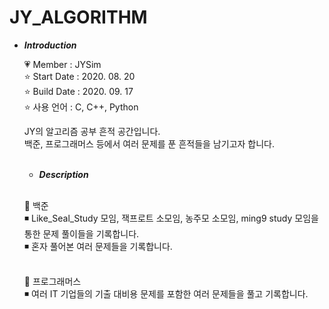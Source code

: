 # JY_ALGORITHM

- ***Introduction***

    💗 Member : JYSim<br>
    ⭐ Start Date : 2020. 08. 20<br>
    ⭐ Build Date : 2020. 09. 17<br>
    ⭐ 사용 언어 : C, C++, Python<br>
    
    JY의 알고리즘 공부 흔적 공간입니다.<br>
    백준, 프로그래머스 등에서 여러 문제를 푼 흔적들을 남기고자 합니다.<br><br>

   - ***Description***
    <br>
    
     🌱 백준<br>
          ◾ Like_Seal_Study 모임, 잭프로트 소모임, 농주모 소모임, ming9 study 모임을 통한 문제 풀이들을 기록합니다.<br>
          ◾ 혼자 풀어본 여러 문제들을 기록합니다.<br><br>
          
     🌱 프로그래머스<br>
          ◾ 여러 IT 기업들의 기출 대비용 문제를 포함한 여러 문제들을 풀고 기록합니다.<br>   
